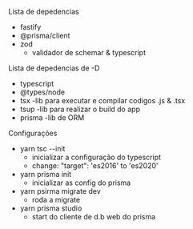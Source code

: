 
Lista de depedencias
- fastify
- @prisma/client
- zod
  - validador de schemar & typescript

Lista de depedencias de -D
- typescript
- @types/node
- tsx -lib para executar e compilar codigos .js & .tsx
- tsup -lib para realizar o build do app
- prisma -lib de ORM



Configurações
- yarn tsc --init
  - inicializar a configuração do typescript
  - change: "target": 'es2016' to 'es2020'
- yarn prisma  init
  - inicializar as config do prisma
- yarn psirma migrate dev
  - roda a migrate
- yarn prisma studio
  - start do cliente de d.b web do prisma